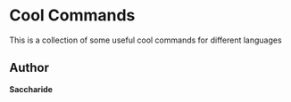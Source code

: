 # Cool Commands 

This is a collection of some useful cool commands for different languages

## Author
**Saccharide**
